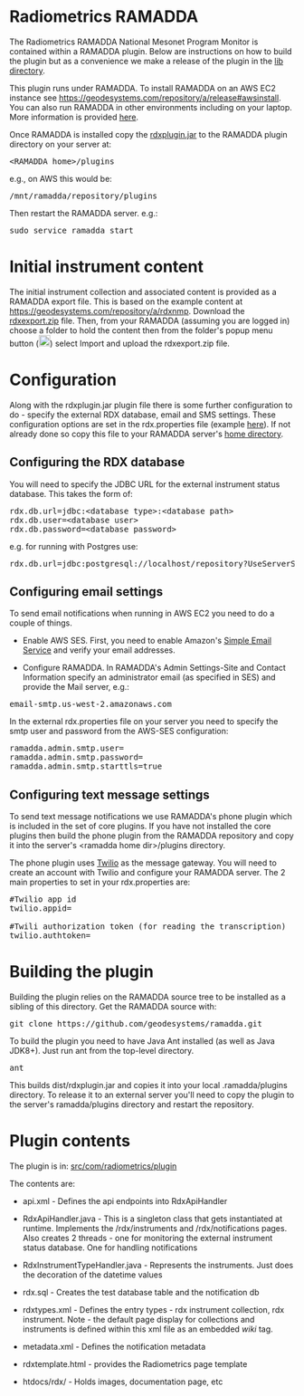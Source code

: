 
# Radiometrics RAMADDA
The Radiometrics RAMADDA  National Mesonet Program Monitor  is contained within a RAMADDA plugin. Below are instructions on how to build the plugin but as a convenience we make a release of the plugin in the <a href="lib">lib directory</a>.

 
This plugin runs under RAMADDA. 
To install RAMADDA on an AWS EC2 instance see <a href="https://geodesystems.com/repository/a/release#awsinstall">https://geodesystems.com/repository/a/release#awsinstall</a>.
You can also run RAMADDA in other environments including on your laptop. More information is provided 
<a href="https://geodesystems.com/repository/userguide/installing.html">here</a>.

Once RAMADDA is installed copy the <a href="https://github.com/jeffmcwhirter/rdx/blob/master/lib/rdxplugin.jar">rdxplugin.jar</a> to the RAMADDA plugin directory on your server at:
<pre>&lt;RAMADDA home&gt;/plugins</pre>
e.g., on AWS this would be:
<pre>/mnt/ramadda/repository/plugins</pre>

Then restart the RAMADDA server. e.g.:
<pre>sudo service ramadda start</pre>



# Initial instrument content
The initial instrument collection and associated content is provided as a RAMADDA export file. This is based on the example content at <a href="https://geodesystems.com/repository/a/rdxnmp">https://geodesystems.com/repository/a/rdxnmp</a>. Download the
<a href="https://github.com/jeffmcwhirter/rdx/blob/master/lib/rdxexport.zip">rdxexport.zip</a> file. Then, from your RAMADDA (assuming you are logged in) choose a folder to hold the content then from the folder's popup menu button (<img width=20 src="https://geodesystems.com/repository/icons/entrymenu.png">) select Import and upload the rdxexport.zip file.


# Configuration

Along with the rdxplugin.jar plugin file there is some further configuration to do - specify the external RDX database, email and SMS settings.
These configuration options are set in the rdx.properties file 
(example <a href="rdx.properties">here</a>). 
If not already done so copy this file to your RAMADDA server's
<a href="https://geodesystems.com/repository/userguide/installing.html#home">home directory</a>.

## Configuring the RDX database

You will need to specify the JDBC URL for the external instrument status database. This takes the form of:
<pre>
rdx.db.url=jdbc:&lt;database type&gt;:&lt;database path&gt;
rdx.db.user=&lt;database user&gt;
rdx.db.password=&lt;database password&gt;
</pre>


e.g. for running with Postgres use:
<pre>
rdx.db.url=jdbc:postgresql://localhost/repository?UseServerSidePrepare=1&Protocol=-1
</pre>


## Configuring email settings
To send email notifications when running in AWS EC2 you need to do a couple of things. 
* Enable AWS SES. First,  you need to enable Amazon's <a href="https://docs.bitnami.com/aws/how-to/use-ses/">Simple Email Service</a> and verify your email addresses. 

* Configure RAMADDA. In  RAMADDA's  Admin Settings-Site and Contact Information specify an administrator email (as specified in SES) and provide the Mail server, e.g.:

<pre>
email-smtp.us-west-2.amazonaws.com
</pre>

In the external rdx.properties file on your server you need to specify the smtp user and password from the AWS-SES configuration:
<pre>
ramadda.admin.smtp.user=
ramadda.admin.smtp.password=
ramadda.admin.smtp.starttls=true
</pre>


## Configuring text message settings

To send text message notifications we use RAMADDA's phone plugin which is included in  the set of core plugins. If you have not installed the core plugins then build the phone plugin from the RAMADDA repository and copy it into the server's &lt;ramadda home dir&gt;/plugins directory.


The phone plugin uses <a href="https://www.twilio.com/">Twilio</a> as the message gateway. 
You will need to create an account with Twilio and configure your RAMADDA server. 
The 2 main properties to set in your rdx.properties are:
<pre>
#Twilio app id
twilio.appid=

#Twili authorization token (for reading the transcription)
twilio.authtoken=
</pre>


# Building the plugin
Building the  plugin relies on the RAMADDA source tree to be installed as a sibling of this  directory. Get the RAMADDA source with:
<pre>
git clone https://github.com/geodesystems/ramadda.git
</pre>

To build the plugin you need to have Java Ant installed (as well as Java JDK8+). Just run ant from the top-level directory.
<pre>
ant
</pre>

This builds dist/rdxplugin.jar and copies it into your local .ramadda/plugins directory. To release it to an external server you'll need to copy the plugin to the server's ramadda/plugins directory and restart the repository.



# Plugin contents
The plugin is in: <a href=src/com/radiometrics/plugin>src/com/radiometrics/plugin</a>

The contents are:

* api.xml - Defines the api endpoints into RdxApiHandler

* RdxApiHandler.java - This is a singleton class that gets instantiated at runtime. Implements the /rdx/instruments and /rdx/notifications pages. Also creates 2 threads  - one for monitoring the external instrument status database. One for handling notifications


* RdxInstrumentTypeHandler.java - Represents the instruments. Just does the decoration of the datetime values

* rdx.sql - Creates the test database table and the notification db

* rdxtypes.xml - Defines the entry types - rdx instrument collection, rdx instrument. Note - the default page display
for collections and instruments is defined within this xml file as an embedded <i>wiki</i> tag.

* metadata.xml - Defines the notification metadata

* rdxtemplate.html - provides the Radiometrics page template

* htdocs/rdx/ - Holds images, documentation page, etc

